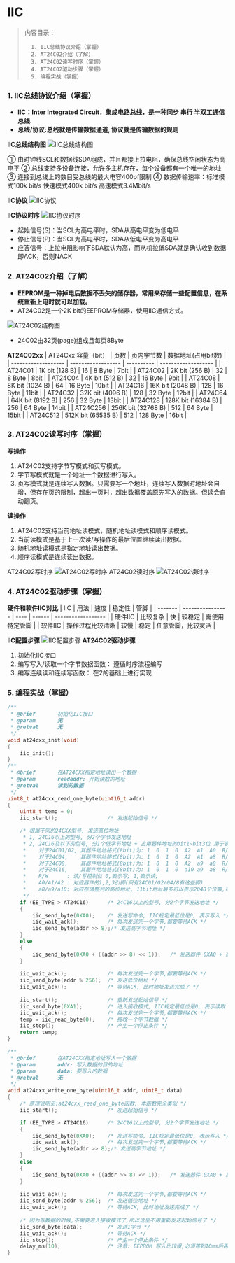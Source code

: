 <!--
 * @Date: 2024-06-06
 * @LastEditors: GoKo-Son626
 * @LastEditTime: 2024-08-04
 * @FilePath: \STM32_Study\入门篇\17.IIC\IIC.md
 * @Description: 该模板为所有笔记模板
-->

# IIC

> 内容目录：
> 
>       1. IIC总线协议介绍（掌握）
>       2. AT24C02介绍（了解）
>       3. AT24C02读写时序（掌握）
>       4. AT24C02驱动步骤（掌握）
>       5. 编程实战（掌握）


### 1. IIC总线协议介绍（掌握）

- **IIC：Inter Integrated Circuit，集成电路总线，是一种同步 串行 半双工通信总线.**
- **总线/协议:总线就是传输数据通道, 协议就是传输数据的规则**

**IIC总线结构图**
![IIC总线结构图](Pictures/IIC总线结构图.png)

① 由时钟线SCL和数据线SDA组成，并且都接上拉电阻，确保总线空闲状态为高电平
② 总线支持多设备连接，允许多主机存在，每个设备都有一个唯一的地址
③ 连接到总线上的数目受总线的最大电容400pf限制
④ 数据传输速率：标准模式100k bit/s  快速模式400k bit/s 高速模式3.4Mbit/s

**IIC协议**
![IIC协议](Pictures/IIC协议.png)

**IIC协议时序**
![IIC协议时序](Pictures/IIC协议时序.png)
- 起始信号(S)：当SCL为高电平时，SDA从高电平变为低电平
- 停止信号(P)：当SCL为高电平时，SDA从低电平变为高电平
- 应答信号：上拉电阻影响下SDA默认为高，而从机拉低SDA就是确认收到数据即ACK，否则NACK

### 2. AT24C02介绍（了解）

- **EEPROM是一种掉电后数据不丢失的储存器，常用来存储一些配置信息，在系统重新上电时就可以加载。**
- AT24C02是一个2K bit的EEPROM存储器，使用IIC通信方式。

![AT24C02结构图](Pictures/AT24C02结构图.png)
- 24C02由32页(page)组成且每页8Byte

**AT24C02xx**
| AT24Cxx	容量（bit） | 页数               | 页内字节数 | 数据地址(占用bit数) |
| ------------------- | ------------------ | ---------- | ------------------- |
| AT24C01             | 1K bit (128 B)     | 16         | 8 Byte              | 7bit  |
| AT24C02             | 2K bit (256 B)     | 32         | 8 Byte              | 8bit  |
| AT24C04             | 4K bit (512 B)     | 32         | 16 Byte             | 9bit  |
| AT24C08             | 8K bit (1024 B)    | 64         | 16 Byte             | 10bit |
| AT24C16             | 16K bit (2048 B)   | 128        | 16 Byte             | 11bit |
| AT24C32             | 32K bit (4096 B)   | 128        | 32 Byte             | 12bit |
| AT24C64             | 64K bit (8192 B)   | 256        | 32 Byte             | 13bit |
| AT24C128            | 128K bit (16384 B) | 256        | 64 Byte             | 14bit |
| AT24C256            | 256K bit (32768 B) | 512        | 64 Byte             | 15bit |
| AT24C512            | 512K bit (65535 B) | 512        | 128 Byte            | 16bit |

### 3. AT24C02读写时序（掌握）

**写操作**
1. AT24C02支持字节写模式和页写模式。
2. 字节写模式就是一个地址一个数据进行写入。
3. 页写模式就是连续写入数据。只需要写一个地址，连续写入数据时地址会自增，但存在页的限制，超出一页时，超出数据覆盖原先写入的数据。但读会自动翻页。

**读操作**
1. AT24C02支持当前地址读模式，随机地址读模式和顺序读模式。
2. 当前读模式是基于上一次读/写操作的最后位置继续读出数据。
3. 随机地址读模式是指定地址读出数据。
4. 顺序读模式是连续读出数据。

AT24C02写时序
![AT24C02写时序](Pictures/AT24C02写时序.png)
AT24C02读时序
![AT24C02读时序](Pictures/AT24C02读时序.png)


### 4. AT24C02驱动步骤（掌握）

**硬件和软件IIC对比**
| IIC     | 用法             | 速度 | 稳定性 | 管脚               |
| ------- | ---------------- | ---- | ------ | ------------------ |
| 硬件IIC | 比较复杂         | 快   | 较稳定 | 需使用特定管脚     |
| 软件IIC | 操作过程比较清晰 | 较慢 | 稳定   | 任意管脚，比较灵活 |

**IIC配置步骤**
![IIC配置步骤](Pictures/IIC配置步骤.png)
**AT24C02驱动步骤**
1. 初始化IIC接口
2. 编写写入/读取一个字节数据函数： 遵循时序流程编写
3. 编写连续读和连续写函数： 在2的基础上进行实现

### 5. 编程实战（掌握）

```c
/**
 * @brief       初始化IIC接口
 * @param       无
 * @retval      无
 */
void at24cxx_init(void)
{
    iic_init();
}
/**
 * @brief       在AT24CXX指定地址读出一个数据
 * @param       readaddr: 开始读数的地址
 * @retval      读到的数据
 */
uint8_t at24cxx_read_one_byte(uint16_t addr)
{
    uint8_t temp = 0;
    iic_start();                /* 发送起始信号 */

    /* 根据不同的24CXX型号, 发送高位地址
     * 1, 24C16以上的型号, 分2个字节发送地址
     * 2, 24C16及以下的型号, 分1个低字节地址 + 占用器件地址的bit1~bit3位 用于表示高位地址, 最多11位地址
     *    对于24C01/02, 其器件地址格式(8bit)为: 1  0  1  0  A2  A1  A0  R/W
     *    对于24C04,    其器件地址格式(8bit)为: 1  0  1  0  A2  A1  a8  R/W
     *    对于24C08,    其器件地址格式(8bit)为: 1  0  1  0  A2  a9  a8  R/W
     *    对于24C16,    其器件地址格式(8bit)为: 1  0  1  0  a10 a9  a8  R/W
     *    R/W      : 读/写控制位 0,表示写; 1,表示读;
     *    A0/A1/A2 : 对应器件的1,2,3引脚(只有24C01/02/04/8有这些脚)
     *    a8/a9/a10: 对应存储整列的高位地址, 11bit地址最多可以表示2048个位置,可以寻址24C16及以内的型号
     */    
    if (EE_TYPE > AT24C16)      /* 24C16以上的型号, 分2个字节发送地址 */
    {
        iic_send_byte(0XA0);    /* 发送写命令, IIC规定最低位是0, 表示写入 */
        iic_wait_ack();         /* 每次发送完一个字节,都要等待ACK */
        iic_send_byte(addr >> 8);/* 发送高字节地址 */
    }
    else 
    {
        iic_send_byte(0XA0 + ((addr >> 8) << 1));   /* 发送器件 0XA0 + 高位a8/a9/a10地址,写数据 */
    }
    
    iic_wait_ack();             /* 每次发送完一个字节,都要等待ACK */
    iic_send_byte(addr % 256);  /* 发送低位地址 */
    iic_wait_ack();             /* 等待ACK, 此时地址发送完成了 */
    
    iic_start();                /* 重新发送起始信号 */ 
    iic_send_byte(0XA1);        /* 进入接收模式, IIC规定最低位是0, 表示读取 */
    iic_wait_ack();             /* 每次发送完一个字节,都要等待ACK */
    temp = iic_read_byte(0);    /* 接收一个字节数据 */
    iic_stop();                 /* 产生一个停止条件 */
    return temp;
}

/**
 * @brief       在AT24CXX指定地址写入一个数据
 * @param       addr: 写入数据的目的地址
 * @param       data: 要写入的数据
 * @retval      无
 */
void at24cxx_write_one_byte(uint16_t addr, uint8_t data)
{
    /* 原理说明见:at24cxx_read_one_byte函数, 本函数完全类似 */
    iic_start();                /* 发送起始信号 */

    if (EE_TYPE > AT24C16)      /* 24C16以上的型号, 分2个字节发送地址 */
    {
        iic_send_byte(0XA0);    /* 发送写命令, IIC规定最低位是0, 表示写入 */
        iic_wait_ack();         /* 每次发送完一个字节,都要等待ACK */
        iic_send_byte(addr >> 8);/* 发送高字节地址 */
    }
    else 
    {
        iic_send_byte(0XA0 + ((addr >> 8) << 1));   /* 发送器件 0XA0 + 高位a8/a9/a10地址,写数据 */
    }
    
    iic_wait_ack();             /* 每次发送完一个字节,都要等待ACK */
    iic_send_byte(addr % 256);  /* 发送低位地址 */
    iic_wait_ack();             /* 等待ACK, 此时地址发送完成了 */
    
    /* 因为写数据的时候,不需要进入接收模式了,所以这里不用重新发送起始信号了 */
    iic_send_byte(data);        /* 发送1字节 */
    iic_wait_ack();             /* 等待ACK */
    iic_stop();                 /* 产生一个停止条件 */
    delay_ms(10);               /* 注意: EEPROM 写入比较慢,必须等到10ms后再写下一个字节 */
}
```
